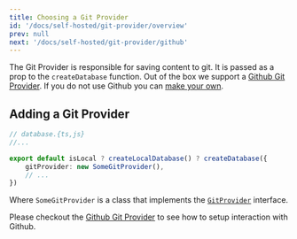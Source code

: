 ```yaml
---
title: Choosing a Git Provider
id: '/docs/self-hosted/git-provider/overview'
prev: null
next: '/docs/self-hosted/git-provider/github'
---
```


The Git Provider is responsible for saving content to git. It is passed as a prop to the `createDatabase` function. Out of the box we support a [Github Git Provider](/docs/self-hosted/git-provider/github). If you do not use Github you can [make your own](/docs/self-hosted/git-provider/make-your-own).

## Adding a Git Provider

```ts
// database.{ts,js}
//...

export default isLocal ? createLocalDatabase() ? createDatabase({
    gitProvider: new SomeGitProvider(),
    // ...
})
```

Where `SomeGitProvider` is a class that implements the [`GitProvider`]() interface.

Please checkout the [Github Git Provider](/docs/self-hosted/git-provider/github) to see how to setup interaction with Github.
